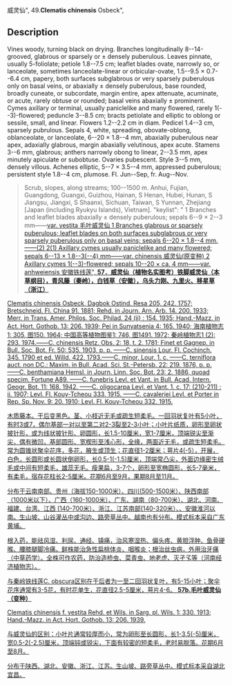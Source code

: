 威灵仙",
49.**Clematis chinensis** Osbeck",

## Description
Vines woody, turning black on drying. Branches longitudinally 8--14-grooved, glabrous or sparsely or ± densely puberulous. Leaves pinnate, usually 5-foliolate; petiole 1.8--7.5 cm; leaflet blades ovate, narrowly so, or lanceolate, sometimes lanceolate-linear or orbicular-ovate, 1.5--9.5 × 0.7--6.4 cm, papery, both surfaces subglabrous or very sparsely puberulous only on basal veins, or abaxially ± densely puberulous, base rounded, broadly cuneate, or subcordate, margin entire, apex attenuate, acuminate, or acute, rarely obtuse or rounded; basal veins abaxially ± prominent. Cymes axillary or terminal, usually paniclelike and many flowered, rarely 1(--3)-flowered; peduncle 3--8.5 cm; bracts petiolate and elliptic to oblong or sessile, small, and linear. Flowers 1.2--2.2 cm in diam. Pedicel 1.4--3 cm, sparsely pubrulous. Sepals 4, white, spreading, obovate-oblong, oblanceolate, or lanceolate, 6--20 × 1.8--4 mm, abaxially puberulous near apex, adaxially glabrous, margin abaxially velutinous, apex acute. Stamens 3--6 mm, glabrous; anthers narrowly obong to linear, 2--3.5 mm, apex minutely apiculate or subobtuse. Ovaries pubescent. Style 3--5 mm, densely villous. Achenes elliptic, 5--7 × 3.5--4 mm, appressed puberulous; persistent style 1.8--4 cm, plumose. Fl. Jun--Sep, fr. Aug--Nov.

> Scrub, slopes, along streams; 100--1500 m. Anhui, Fujian, Guangdong, Guangxi, Guizhou, Hainan, S Henan, Hubei, Hunan, S Jiangsu, Jiangxi, S Shaanxi, Sichuan, Taiwan, S Yunnan, Zhejiang [Japan (including Ryukyu Islands), Vietnam].
  "keylist": "
1 Branches and leaflet blades abaxially ± densely puberulous; sepals 6--9 × 2--3 mm——<a href='/info/Clematis chinensis var. vestita?t=foc'>var. vestita 毛叶威灵仙
1 Branches glabrous or sparsely puberulous; leaflet blades on both surfaces subglabrous or very sparsely puberulous only on basal veins; sepals 6--20 × 1.8--4 mm.——(2)
2(1) Axillary cymes usually paniclelike and many flowered; sepals 6--13 × 1.8--3(--4) mm——<a href='/info/Clematis chinensis var. chinensis?t=foc'>var. chinensis 威灵仙(原变种)
2 Axillary cymes 1(--3)-flowered; sepals 10--20 × ca. 4 mm——<a href='/info/Clematis chinensis var. anhweiensis?t=foc'>var. anhweiensis 安徽铁线莲",
**57．威灵仙（植物名实图考）铁脚威灵仙（本草纲目），青风藤（秦岭），白钱草（安徽），乌头力刚、九里火、移星草（浙江）**

Clematis chinensis Osbeck, Dagbok Ostind. Resa 205, 242. 1757; Bretschneid. Fl. China 91. 1881; Rehd. in Journ. Arn. Arb. 14. 200. 1933; Merr. in Trans. Amer. Philos. Soc. Philad. 24 (ii) : 154. 1935; Hand.-Mazz. in Act. Hort. Gothob. 13: 206. 1939; Pei in Sunyatsenia 4: 165. 1940; 海南植物志1: 305, 图150. 1964; 中国高等植物图鉴1: 746, 图1491. 1972; 秦岭植物志1 (2): 293. 1974.——C. chinensis Retz. Obs. 2: 18, t. 2. 1781; Finet et Gagnep. in Bull. Soc. Bot. Fr. 50: 535. 1903, p. p. ——C. sinensis Lour. Fl. Cochinch. 345. 1790 et ed. Willd. 422. 1793.——C. minor. Lour. 1. c. ——C. terniflora auct. non DC.: Maxim. in Bull. Acad. Sci. St.-Petersb. 22: 219. 1876, p. p. ——C. benthamiana Hemsl. in Journ. Linn. Soc. Bot. 23: 2. 1886, quoad specim. Fortune A89. ——C. funebris Levl. et Vant. in Bull. Acad. Intern. Geogr. Bot. 11: 168. 1942. ——C. oligocarpa Levl. et Vant. 1. c. 17: (210-211) : ii. 1907; Levl. Fl. Kouy-Tcheou 333. 1915. ——C. cavaleriei Levl. et Porter in Rep. Sp. Nov. 9: 20. 1910; Levl. Fl. Kouy-Tcheou 332. 1915.

木质藤本。干后变黑色。茎、小枝近无毛或疏生短柔毛。一回羽状复叶有5小叶，有时3或7，偶尔基部一对以至第二对2-3裂至2-3小叶；小叶片纸质，卵形至卵状披针形，或为线状披针形、卵圆形，长1.5-10厘米，宽1-7厘米，顶端锐尖至渐尖，偶有微凹，基部圆形、宽楔形至浅心形，全缘，两面近无毛，或疏生短柔毛。常为圆锥状聚伞花序，多花，腋生或顶生；花直径1-2厘米；萼片4(-5），开展，白色，长圆形或长圆状倒卵形，长0.5-1(-1.5)厘米，顶端常凸尖，外面边缘密生绒毛或中间有短柔毛，雄蕊无毛。瘦果扁，3-7个，卵形至宽椭圆形，长5-7毫米，有柔毛，宿存花柱长2-5厘米。花期6月至9月，果期8月至11月。

分布于云南南部、贵州（海拔150-1000米）、四川(500-1500米）、陕西南部（1000米以下）、广西（160-1000米）、广东、湖南（80-700米）、湖北、河南、福建、台湾、江西 (140-700米）、浙江、江苏南部(140-320米）、、安徽淮河以南。生山坡、山谷灌丛中或沟边、路旁草丛中。越南也有分布。模式标本采自广东黄埔。

根入药，能祛风湿、利尿、通经、镇痛，治风寒湿热、偏头疼、黄胆浮肿、鱼骨硬喉、腰膝腿脚冷痛。鲜株能治急性扁桃体炎、咽喉炎；根治丝虫病，外用治牙痛（中草药学）。全株可作农药，防治造桥虫、菜青虫、地老虎、灭孑孓等（河南经济植物志）。

与秦岭铁线莲C. obscura区别在于后者为一至二回羽状复叶，有5-15小叶；聚伞花序通常有3-5花，有时花单生，花直径2.5-5厘米，萼片4-6。
**57b.毛叶威灵仙（变种）**

Clematis chinensis f. vestita Rehd. et Wils. in Sarg. pl. Wils. 1: 330. 1913; Hand.-Mazz. in Act. Hort. Gothob. 13: 206. 1939.

与威灵仙的区别：小叶片通常较厚而小，常为卵形至长圆形，长1-3.5(-5)厘米，宽0.5-2(-2.5)厘米，顶端钝或锐尖，下面有较密的短柔毛，老时易脱落。花期6月至8月。

分布于陕西、湖北、安徽、浙江、江苏。生山坡、路旁草丛中。模式标本采自湖北宜昌。
